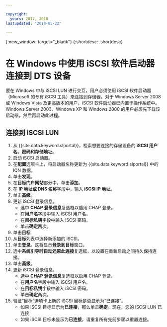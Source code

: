 ```yaml
---

copyright:
  years: 2017, 2018
lastupdated: "2018-05-22"

---
```

{:new_window: target="_blank"}
{:shortdesc: .shortdesc}

# 在 Windows 中使用 iSCSI 软件启动器连接到 DTS 设备

要在 Windows 中与 iSCSI LUN 进行交互，用户必须使用 iSCSI 软件启动器（Microsoft 的专有 iSCSI 工具）来连接到存储器。对于 Windows Server 2008 或 Windows Vista 及更高版本的用户，iSCSI 软件启动器已内置于操作系统中。Windows Server 2003、Windows XP 和 Windows 2000 的用户必须先下载该启动器，然后再启动此过程。

## 连接到 iSCSI LUN

1. 从 {{site.data.keyword.slportal}}，检索想要连接的存储设备的 **iSCSI 用户名、密码和存储地址**。
2. 启动 iSCSI 启动器。
3. 在**配置**选项卡上，将启动器名称更新为 {{site.data.keyword.slportal}} 中的 IQN 数据。
4. 单击**发现**。
5. 在**目标门户网站**部分中，单击**添加**。
6. 在 **IP 地址或 DNS 名称**字段中，输入 **iSCSI IP 地址**。
7. 单击**高级**。
8. 更新 iSCSI 登录信息。
   - 选中 **CHAP 登录信息**复选框以启用 CHAP 登录。
   - 在**用户名**字段中输入 iSCSI 用户名。
   - 在**目标私钥**字段中输入 iSCSI 密码。
   - 单击**确定**两次。
9. 单击**目标**
10. 从**目标**列表中选择新添加的 iSCSI。
11. 单击**登录**。这将显示**登录到目标**窗口。
12. 选中**系统引导时自动还原此连接**复选框，以设置在重新启动之间持久保持连接。
13. 单击**高级**。
14. 更新 iSCSI 登录信息。
    - 选中 **CHAP 登录信息**复选框以启用 CHAP 登录。
    - 在**用户名**字段中输入 iSCSI 用户名。
    - 在**目标私钥**字段中输入 iSCSI 密码。
    - 单击**确定**两次。
15. 验证“目标”选项卡上新的 iSCSI 目标是否显示为“已连接”。
    - 如果 iSCSI 目标显示为**已连接**，那么单击**确定**。现在，您的 iSCSI LUN 已连接
    - 如果 iSCSI 目标未显示为**已连接**，请重复所有先前步骤以重置连接。

